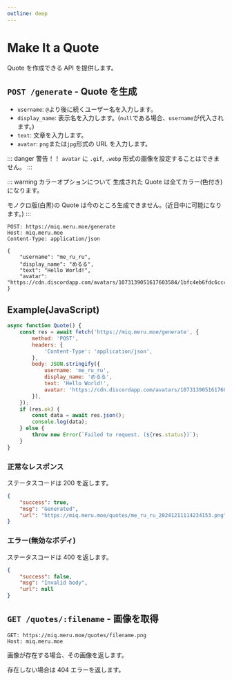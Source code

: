 ```yaml
---
outline: deep
---
```


# Make It a Quote <Badge type="info" text="v1.0.0"/>

Quote を作成できる API を提供します。

## `POST /generate` - Quote を生成

- `username`: `@`より後に続くユーザー名を入力します。
- `display_name`: 表示名を入力します。(`null`である場合、`username`が代入されます。)
- `text`: 文章を入力します。
- `avatar`: `png`または`jpg`形式の URL を入力します。

::: danger 警告！！
`avatar` に `.gif`, `.webp` 形式の画像を設定することはできません。
:::

::: warning カラーオプションについて
生成された Quote は全てカラー(色付き)になります。

モノクロ版(白黒)の Quote は今のところ生成できません。(近日中に可能になります。)
:::

```
POST: https://miq.meru.moe/generate
Host: miq.meru.moe
Content-Type: application/json

{
	"username": "me_ru_ru",
	"display_name": "めるる",
	"text": "Hello World!",
	"avatar": "https://cdn.discordapp.com/avatars/1073139051617603584/1bfc4eb6fdc6ccc5ac754c6b7c5adeb9.png"
}
```

## Example(JavaScript)

```js
async function Quote() {
	const res = await fetch('https://miq.meru.moe/generate', {
		method: 'POST',
		headers: {
			'Content-Type': 'application/json',
		},
		body: JSON.stringify({
			username: 'me_ru_ru',
			display_name: 'めるる',
			text: 'Hello World!',
			avatar: 'https://cdn.discordapp.com/avatars/1073139051617603584/1bfc4eb6fdc6ccc5ac754c6b7c5adeb9.png',
		}),
	});
	if (res.ok) {
		const data = await res.json();
		console.log(data);
	} else {
		throw new Error(`Failed to request. (${res.status})`);
	}
}
```

### 正常なレスポンス

ステータスコードは 200 を返します。

```json
{
	"success": true,
	"msg": "Generated",
	"url": "https://miq.meru.moe/quotes/me_ru_ru_20241211114234153.png"
}
```

### エラー(無効なボディ)

ステータスコードは 400 を返します。

```json
{
	"success": false,
	"msg": "Invalid body",
	"url": null
}
```

## `GET /quotes/:filename` - 画像を取得

```
GET: https://miq.meru.moe/quotes/filename.png
Host: miq.meru.moe
```

画像が存在する場合、その画像を返します。

存在しない場合は 404 エラーを返します。
